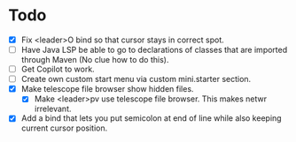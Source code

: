 # Todo
- [x] Fix \<leader\>O bind so that cursor stays in correct spot.
- [ ] Have Java LSP be able to go to declarations of classes that are imported through Maven (No clue how to do this).
- [ ] Get Copilot to work.
- [ ] Create own custom start menu via custom mini.starter section. 
- [x] Make telescope file browser show hidden files.
    - [x] Make \<leader\>pv use telescope file browser. This makes netwr irrelevant. 
- [x] Add a bind that lets you put semicolon at end of line while also keeping current cursor position. 
